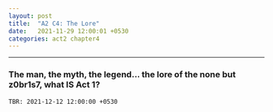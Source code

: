 ```yaml
--- 
layout: post
title:  "A2 C4: The Lore"
date:   2021-11-29 12:00:01 +0530
categories: act2 chapter4
---
```


---
### The man, the myth, the legend... the lore of the none but z0br1s7, what IS Act 1?


`TBR: 2021-12-12 12:00:00 +0530`


